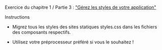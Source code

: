 Exercice du chapitre 1 / Partie 3 : ["Gérez les styles de votre application"](https://openclassrooms.com/fr/courses/6390311-creez-une-application-web-avec-vue-js/6864346-gerez-les-styles-de-votre-application)

Instructions

  - Migrez tous les styles des sites statiques styles.css dans les fichiers des composants respectifs.

  - Utilisez votre préprocesseur préféré si vous le souhaitez !
